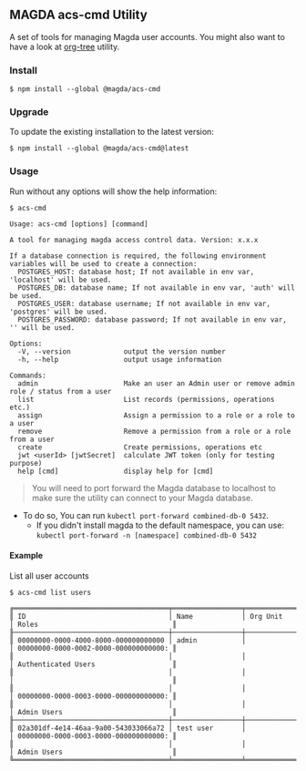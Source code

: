 ## MAGDA acs-cmd Utility

A set of tools for managing Magda user accounts. You might also want to have a look at [org-tree](https://www.npmjs.com/package/@magda/org-tree) utility.

### Install

```
$ npm install --global @magda/acs-cmd
```

### Upgrade

To update the existing installation to the latest version:

```
$ npm install --global @magda/acs-cmd@latest
```

### Usage

Run without any options will show the help information:

```
$ acs-cmd

Usage: acs-cmd [options] [command]

A tool for managing magda access control data. Version: x.x.x

If a database connection is required, the following environment variables will be used to create a connection:
  POSTGRES_HOST: database host; If not available in env var, 'localhost' will be used.
  POSTGRES_DB: database name; If not available in env var, 'auth' will be used.
  POSTGRES_USER: database username; If not available in env var, 'postgres' will be used.
  POSTGRES_PASSWORD: database password; If not available in env var, '' will be used.

Options:
  -V, --version             output the version number
  -h, --help                output usage information

Commands:
  admin                     Make an user an Admin user or remove admin role / status from a user
  list                      List records (permissions, operations etc.)
  assign                    Assign a permission to a role or a role to a user
  remove                    Remove a permission from a role or a role from a user
  create                    Create permissions, operations etc
  jwt <userId> [jwtSecret]  calculate JWT token (only for testing purpose)
  help [cmd]                display help for [cmd]
```

> You will need to port forward the Magda database to localhost to make sure the utility can connect to your Magda database.

-   To do so, You can run `kubectl port-forward combined-db-0 5432`.
    -   If you didn't install magda to the default namespace, you can use: `kubectl port-forward -n [namespace] combined-db-0 5432`

#### Example

List all user accounts

```
$ acs-cmd list users

╔══════════════════════════════════════╤═════════════════╤══════════════════════╤═══════════════════════════════════════╗
║ ID                                   │ Name            │ Org Unit             │ Roles                                 ║
╟──────────────────────────────────────┼─────────────────┼──────────────────────┼───────────────────────────────────────╢
║ 00000000-0000-4000-8000-000000000000 │ admin           │                      │ 00000000-0000-0002-0000-000000000000: ║
║                                      │                 │                      │ Authenticated Users                   ║
║                                      │                 │                      │                                       ║
║                                      │                 │                      │ 00000000-0000-0003-0000-000000000000: ║
║                                      │                 │                      │ Admin Users                           ║
╟──────────────────────────────────────┼─────────────────┼──────────────────────┼───────────────────────────────────────╢
║ 02a301df-4e14-46aa-9a00-543033066a72 │ test user       │                      │ 00000000-0000-0003-0000-000000000000: ║
║                                      │                 │                      │ Admin Users                           ║
╚══════════════════════════════════════╧═════════════════╧══════════════════════╧═══════════════════════════════════════╝
```
